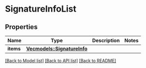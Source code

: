 # SignatureInfoList

## Properties

Name | Type | Description | Notes
------------ | ------------- | ------------- | -------------
**items** | [**Vec<models::SignatureInfo>**](SignatureInfo.md) |  | 

[[Back to Model list]](../README.md#documentation-for-models) [[Back to API list]](../README.md#documentation-for-api-endpoints) [[Back to README]](../README.md)


